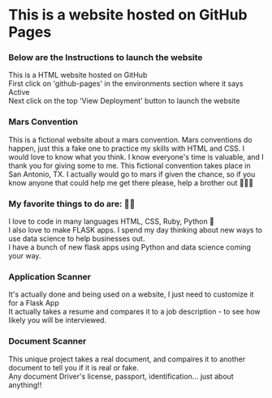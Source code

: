 # This is a website hosted on GitHub Pages
### Below are the Instructions to launch the website
This is a HTML website hosted on GitHub<br/>
First click on 'github-pages' in the environments section where it says Active<br/>
Next click on the top 'View Deployment' button to launch the website


### Mars Convention
This is a fictional website about a mars convention. Mars conventions do happen, just this a fake one to practice my  skills with HTML and CSS. I would love to know what you think. I know everyone's time is valuable, and I thank you for giving some to me. This fictional convention takes place in San Antonio, TX. I actually would go to mars if given the chance, so if you know anyone that could help me get there please, help a brother out 🤣😂🤣
### My favorite things to do are: 👨‍💻
I love to code in many languages HTML, CSS, Ruby, Python 🐍<br/>
I also love to make FLASK apps. I spend my day thinking about new ways to use data science to help businesses out.<br/>
I have a bunch of new flask apps using Python and data science coming your way.<br/>
### Application Scanner
It's actually done and being used on a website, I just need to customize it for a Flask App <br/>
It actually takes a resume and compares it to a job description - to see how likely you will be interviewed.
### Document Scanner
This unique project takes a real document, and compaires it to another document to tell you if it is real or fake.<br/>
Any document Driver's license, passport, identification... just about anything!!
